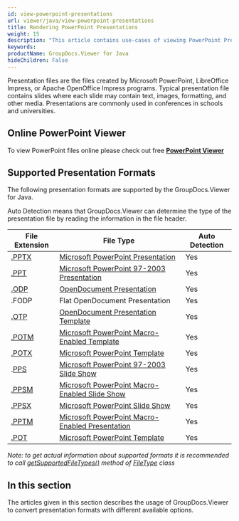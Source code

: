 ```yaml
---
id: view-powerpoint-presentations
url: viewer/java/view-powerpoint-presentations
title: Rendering PowerPoint Presentations
weight: 15
description: "This article contains use-cases of viewing PowerPoint Presentations with GroupDocs.Viewer within your Java applications."
keywords: 
productName: GroupDocs.Viewer for Java
hideChildren: False
---
```

Presentation files are the files created by Microsoft PowerPoint, LibreOffice Impress, or Apache OpenOffice Impress programs. Typical presentation file contains slides where each slide may contain text, images, formatting, and other media. Presentations are commonly used in conferences in schools and universities.

## Online PowerPoint Viewer

To view PowerPoint files online please check out free **[PowerPoint Viewer](https://products.groupdocs.app/viewer/powerpoint)**

## Supported Presentation Formats

The following presentation formats are supported by the GroupDocs.Viewer for Java. 

Auto Detection means that GroupDocs.Viewer can determine the type of the presentation file by reading the information in the file header.

| File Extension | File Type | Auto Detection |
| --- | --- | --- |
| [.PPTX](https://docs.fileformat.com/presentation/pptx/) | [Microsoft PowerPoint Presentation](https://docs.fileformat.com/presentation/pptx/) | Yes |
| [.PPT](https://docs.fileformat.com/presentation/ppt/) | [Microsoft PowerPoint 97-2003 Presentation](https://docs.fileformat.com/presentation/ppt/) | Yes |
| [.ODP](https://docs.fileformat.com/presentation/odp) | [OpenDocument Presentation](https://docs.fileformat.com/presentation/odp) | Yes |
| .FODP | Flat OpenDocument Presentation | Yes |
| [.OTP](https://docs.fileformat.com/presentation/otp) | [OpenDocument Presentation Template](https://docs.fileformat.com/presentation/otp) | Yes |
| [.POTM](https://docs.fileformat.com/presentation/potm) | [Microsoft PowerPoint Macro-Enabled Template](https://docs.fileformat.com/presentation/potm) | Yes |
| [.POTX](https://docs.fileformat.com/presentation/potx) | [Microsoft PowerPoint Template](https://docs.fileformat.com/presentation/potx) | Yes |
| .[PPS](https://docs.fileformat.com/presentation/pps) | [Microsoft PowerPoint 97-2003 Slide Show](https://docs.fileformat.com/presentation/pps) | Yes |
| [.PPSM](https://docs.fileformat.com/presentation/ppsm) | [Microsoft PowerPoint Macro-Enabled Slide Show](https://docs.fileformat.com/presentation/ppsm) | Yes |
| [.PPSX](https://docs.fileformat.com/presentation/ppsx) | [Microsoft PowerPoint Slide Show](https://docs.fileformat.com/presentation/ppsx) | Yes |
| [.PPTM](https://docs.fileformat.com/presentation/pptm) | [Microsoft PowerPoint Macro-Enabled Presentation](https://docs.fileformat.com/presentation/pptm) | Yes |
| [.POT](https://docs.fileformat.com/presentation/pot) | [Microsoft PowerPoint Template](https://docs.fileformat.com/presentation/pot) | Yes |

*Note:* _to get actual information about supported formats it is recommended to call [getSupportedFileTypes()](https://reference.groupdocs.com/viewer/java/com.groupdocs.viewer/FileType#getSupportedFileTypes()) method of [FileType](https://reference.groupdocs.com/viewer/java/com.groupdocs.viewer/FileType) class_

## In this section

The articles given in this section describes the usage of GroupDocs.Viewer to convert presentation formats with different available options.
